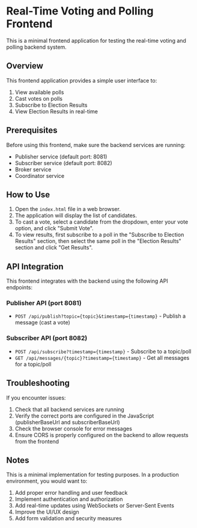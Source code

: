 # Real-Time Voting and Polling Frontend

This is a minimal frontend application for testing the real-time voting and polling backend system.

## Overview

This frontend application provides a simple user interface to:

1. View available polls
2. Cast votes on polls
3. Subscribe to Election Results
4. View Election Results in real-time

## Prerequisites

Before using this frontend, make sure the backend services are running:

- Publisher service (default port: 8081)
- Subscriber service (default port: 8082)
- Broker service
- Coordinator service

## How to Use

1. Open the `index.html` file in a web browser.
2. The application will display the list of candidates.
3. To cast a vote, select a candidate from the dropdown, enter your vote option, and click "Submit Vote".
4. To view results, first subscribe to a poll in the "Subscribe to Election Results" section, then select the same poll in the "Election Results" section and click "Get Results".

## API Integration

This frontend integrates with the backend using the following API endpoints:

### Publisher API (port 8081)

- `POST /api/publish?topic={topic}&timestamp={timestamp}` - Publish a message (cast a vote)

### Subscriber API (port 8082)

- `POST /api/subscribe?timestamp={timestamp}` - Subscribe to a topic/poll
- `GET /api/messages/{topic}?timestamp={timestamp}` - Get all messages for a topic/poll

## Troubleshooting

If you encounter issues:

1. Check that all backend services are running
2. Verify the correct ports are configured in the JavaScript (publisherBaseUrl and subscriberBaseUrl)
3. Check the browser console for error messages
4. Ensure CORS is properly configured on the backend to allow requests from the frontend

## Notes

This is a minimal implementation for testing purposes. In a production environment, you would want to:

1. Add proper error handling and user feedback
2. Implement authentication and authorization
3. Add real-time updates using WebSockets or Server-Sent Events
4. Improve the UI/UX design
5. Add form validation and security measures 